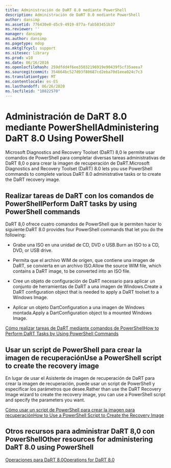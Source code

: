 ```yaml
---
title: Administración de DaRT 8.0 mediante PowerShell
description: Administración de DaRT 8.0 mediante PowerShell
author: dansimp
ms.assetid: 776430e0-d5c9-4919-877a-fab503451b37
ms.reviewer: ''
manager: dansimp
ms.author: dansimp
ms.pagetype: mdop
ms.mktglfcycl: support
ms.sitesec: library
ms.prod: w10
ms.date: 06/16/2016
ms.openlocfilehash: 259dfdd4f6ee35032196919e90439f5cf35aeea7
ms.sourcegitcommit: 354664bc527d93f80687cd2eba70d1eea024c7c3
ms.translationtype: MT
ms.contentlocale: es-ES
ms.lasthandoff: 06/26/2020
ms.locfileid: "10822570"
---
```

# <span data-ttu-id="a981e-103">Administración de DaRT 8.0 mediante PowerShell</span><span class="sxs-lookup"><span data-stu-id="a981e-103">Administering DaRT 8.0 Using PowerShell</span></span>


<span data-ttu-id="a981e-104">Microsoft Diagnostics and Recovery Toolset (DaRT) 8,0 le permite usar comandos de PowerShell para completar diversas tareas administrativas de DaRT 8,0 o para crear la imagen de recuperación de DaRT.</span><span class="sxs-lookup"><span data-stu-id="a981e-104">Microsoft Diagnostics and Recovery Toolset (DaRT) 8.0 lets you use PowerShell commands to complete various DaRT 8.0 administrative tasks or to create the DaRT recovery image.</span></span>

## <span data-ttu-id="a981e-105">Realizar tareas de DaRT con los comandos de PowerShell</span><span class="sxs-lookup"><span data-stu-id="a981e-105">Perform DaRT tasks by using PowerShell commands</span></span>


<span data-ttu-id="a981e-106">DaRT 8,0 ofrece cuatro comandos de PowerShell que le permiten hacer lo siguiente:</span><span class="sxs-lookup"><span data-stu-id="a981e-106">DaRT 8.0 provides four PowerShell commands that let you do the following:</span></span>

-   <span data-ttu-id="a981e-107">Grabe una ISO en una unidad de CD, DVD o USB.</span><span class="sxs-lookup"><span data-stu-id="a981e-107">Burn an ISO to a CD, DVD, or USB drive.</span></span>

-   <span data-ttu-id="a981e-108">Permita que el archivo WIM de origen, que contiene una imagen de DaRT, se convierta en un archivo ISO.</span><span class="sxs-lookup"><span data-stu-id="a981e-108">Allow the source WIM file, which contains a DaRT image, to be converted into an ISO file.</span></span>

-   <span data-ttu-id="a981e-109">Cree un objeto de configuración de DaRT necesario para aplicar un conjunto de herramientas de DaRT a una imagen de Windows.</span><span class="sxs-lookup"><span data-stu-id="a981e-109">Create a DaRT configuration object that is needed to apply a DaRT toolset to a Windows Image.</span></span>

-   <span data-ttu-id="a981e-110">Aplicar un objeto DartConfiguration a una imagen de Windows montada.</span><span class="sxs-lookup"><span data-stu-id="a981e-110">Apply a DartConfiguration object to a mounted Windows Image.</span></span>

[<span data-ttu-id="a981e-111">Cómo realizar tareas de DaRT mediante comandos de PowerShell</span><span class="sxs-lookup"><span data-stu-id="a981e-111">How to Perform DaRT Tasks by Using PowerShell Commands</span></span>](how-to-perform-dart-tasks-by-using-powershell-commands-dart-8.md)

## <span data-ttu-id="a981e-112">Usar un script de PowerShell para crear la imagen de recuperación</span><span class="sxs-lookup"><span data-stu-id="a981e-112">Use a PowerShell script to create the recovery image</span></span>


<span data-ttu-id="a981e-113">En lugar de usar el Asistente de imagen de recuperación de DaRT para crear la imagen de recuperación, puede usar un script de PowerShell y especificar los parámetros que desee.</span><span class="sxs-lookup"><span data-stu-id="a981e-113">Rather than use the DaRT Recovery Image wizard to create the recovery image, you can use a PowerShell script and specify the parameters you want.</span></span>

[<span data-ttu-id="a981e-114">Cómo usar un script de PowerShell para crear la imagen para recuperación</span><span class="sxs-lookup"><span data-stu-id="a981e-114">How to Use a PowerShell Script to Create the Recovery Image</span></span>](how-to-use-a-powershell-script-to-create-the-recovery-image-dart-8.md)

## <span data-ttu-id="a981e-115">Otros recursos para administrar DaRT 8,0 con PowerShell</span><span class="sxs-lookup"><span data-stu-id="a981e-115">Other resources for administering DaRT 8.0 using PowerShell</span></span>


[<span data-ttu-id="a981e-116">Operaciones para DaRT 8.0</span><span class="sxs-lookup"><span data-stu-id="a981e-116">Operations for DaRT 8.0</span></span>](operations-for-dart-80-dart-8.md)

 

 





